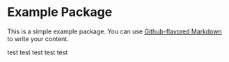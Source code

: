 # Example Package

This is a simple example package. You can use
[Github-flavored Markdown](https://guides.github.com/features/mastering-markdown/)
to write your content.

test test
test test test
